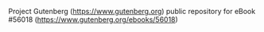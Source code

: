 Project Gutenberg (https://www.gutenberg.org) public repository for
eBook #56018 (https://www.gutenberg.org/ebooks/56018)
